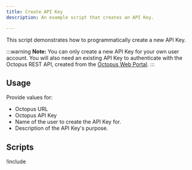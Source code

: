 ```yaml
---
title: Create API Key
description: An example script that creates an API Key.

---
```


This script demonstrates how to programmatically create a new API Key.

:::warning
**Note:** You can only create a new API Key for your own user account. You will also need an existing API Key to authenticate with the Octopus REST API, created from the [Octopus Web Portal](/docs/octopus-rest-api/how-to-create-an-api-key.md).
:::

## Usage

Provide values for:

- Octopus URL
- Octopus API Key
- Name of the user to create the API Key for.
- Description of the API Key's purpose.

## Scripts

!include <create-api-key-scripts>